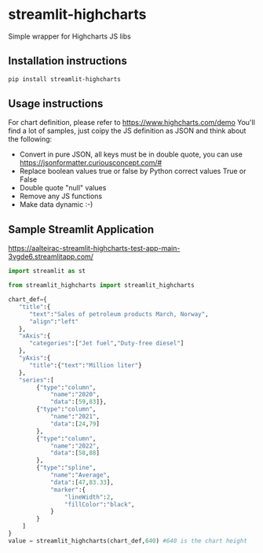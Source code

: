 # streamlit-highcharts

Simple wrapper for Highcharts JS libs

## Installation instructions 

```sh
pip install streamlit-highcharts
```

## Usage instructions

For chart definition, please refer to https://www.highcharts.com/demo
You'll find a lot of samples, just coipy the JS definition as JSON and think about the following:
- Convert in pure JSON, all keys must be in double quote, you can use https://jsonformatter.curiousconcept.com/#
- Replace boolean values true or false by Python correct values True or False
- Double quote "null" values
- Remove any JS functions
- Make data dynamic :-)

## Sample Streamlit Application

https://aalteirac-streamlit-highcharts-test-app-main-3vgde6.streamlitapp.com/

```python
import streamlit as st

from streamlit_highcharts import streamlit_highcharts

chart_def={
   "title":{
      "text":"Sales of petroleum products March, Norway",
      "align":"left"
   },
   "xAxis":{
      "categories":["Jet fuel","Duty-free diesel"]
   },
   "yAxis":{
      "title":{"text":"Million liter"}
   },
   "series":[
        {"type":"column",
            "name":"2020",
            "data":[59,83]},
        {"type":"column",
            "name":"2021",
            "data":[24,79]
        },
        {"type":"column",
            "name":"2022",
            "data":[58,88]
        },
        {"type":"spline",
            "name":"Average",
            "data":[47,83.33],
            "marker":{
                "lineWidth":2,
                "fillColor":"black",
            }
        }
    ]
}
value = streamlit_highcharts(chart_def,640) #640 is the chart height


